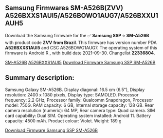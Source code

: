 <h2>Samsung Firmwares SM-A526B(ZVV) A526BXXS1AUI5/A526BOWO1AUG7/A526BXXU1AUH5</h2>
Download the Samsung firmware for the ✅ <strong>Samsung SSP </strong> ⭐ <strong>SM-A526B</strong> with product code <strong>ZVV</strong> <strong> from Brazil</strong>. This firmware has version number PDA <strong>A526BXXS1AUI5</strong> and CSC A526BOWO1AUG7. The operating system of this firmware is Android R , with build date 2021-09-30. Changelist <strong>22336804</strong>.


[SM-A526B](https://samfirm.shop/samsung/model/SM-A526B)
[A526BXXS1AUI5](https://samfirm.shop/samsung/pda/A526BXXS1AUI5)
[Download Firmware Samsung SSP SM-A526B](https://samfirm.shop/samsung/firmware/461541)
<h2>Summary description:</h2>
<p>Samsung Galaxy SM-A526B. Display diagonal: 16.5 cm (6.5"), Display resolution: 2400 x 1080 pixels, Display type: SAMOLED. Processor frequency: 2.2 GHz, Processor family: Qualcomm Snapdragon, Processor model: 750G. RAM capacity: 6 GB, Internal storage capacity: 128 GB. Rear camera resolution (numeric): 64 MP, Rear camera type: Quad camera. SIM card capability: Dual SIM. Operating system installed: Android 11. Battery capacity: 4500 mAh. Product colour: Violet. Weight: 189 g</p>


[Download Firmware Samsung SSP SM-A526B](https://samfirm.shop/samsung/firmware/461541)
